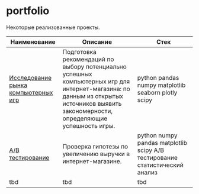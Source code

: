 # portfolio

Некоторые реализованные проекты.

| Наименование | Описание | Стек |
| ---------| ---------| ---------|
| [Исследование рынка компьютерных игр](comp_games_research) | Подготовка рекомендаций по выбору потенциально успешных компьютерных игр для интернет-магазина: по данным из открытых источников выявить закономерности, определяющие успешность игры. | python pandas numpy matplotlib seaborn plotly scipy |
| [А/В тестирование](AB_test) | Проверка гипотезы по увеличению выручки в интернет-магазине. | python numpy pandas matplotlib scipy А/В тестирование статистический анализ |
| tbd | tbd | tbd |
